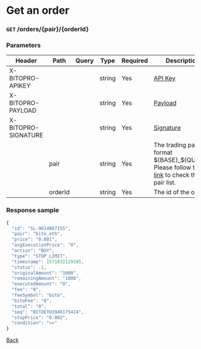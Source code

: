 # Get an order

### `GET` /orders/{pair}/{orderId}

### Parameters

| Header              | Path    | Query | Type   | Required | Description                                                                                                                 | Default | Range | Example    |
| ------------------- | ------- | ----- | ------ | -------- | --------------------------------------------------------------------------------------------------------------------------- | ------- | ----- | ---------- |
| X-BITOPRO-APIKEY    |         |       | string | Yes      | [API Key](../authentication.md#api-key)                                                                                     |         |       |            |
| X-BITOPRO-PAYLOAD   |         |       | string | Yes      | [Payload](../authentication.md#payload)                                                                                     |         |       |            |
| X-BITOPRO-SIGNATURE |         |       | string | Yes      | [Signature](../authentication.md#signature)                                                                                 |         |       |            |
|                     | pair    |       | string | Yes      | The trading pair in format ${BASE}_${QUOTE}, Please follow the [link](https://www.bitopro.com/fees) to check the pair list. |         |       | bito_eth   |
|                     | orderId |       | string | Yes      | The id of the order.                                                                                                        |         |       | 2959906694 |

### Response sample

```js
{
  "id": "SL-9014867155",
  "pair": "bito_eth",
  "price": "0.001",
  "avgExecutionPrice": "0",
  "action": "BUY",
  "type": "STOP_LIMIT",
  "timestamp": 1571032129185,
  "status": -1,
  "originalAmount": "1000",
  "remainingAmount": "1000",
  "executedAmount": "0",
  "fee": "0",
  "feeSymbol": "bito",
  "bitoFee": "0",
  "total": "0",
  "seq": "BITOETH3946175424",
  "stopPrice": "0.002",
  "condition": ">="
}
```

[Back](../rest.md)